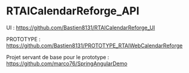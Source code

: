 # RTAICalendarReforge_API
 
UI : https://github.com/Bastien8131/RTAICalendarReforge_UI

PROTOTYPE : https://github.com/Bastien8131/PROTOTYPE_RTAIWebCalendarReforge

Projet servant de base pour le prototype : https://github.com/marco76/SpringAngularDemo
